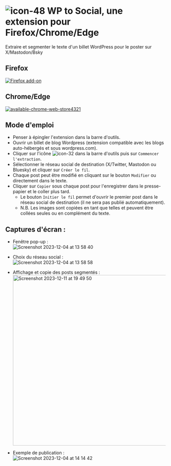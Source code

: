 # ![icon-48](https://github.com/fmoncomble/wp-to-social/assets/59739627/de76d460-0973-4e14-8e47-cf291d6c9752) WP to Social, une extension pour Firefox/Chrome/Edge
Extraire et segmenter le texte d'un billet WordPress pour le poster sur X/Mastodon/Bsky

## Firefox
[![Firefox add-on](https://github.com/fmoncomble/wp-to-social/assets/59739627/c1aa3fde-018d-4efd-920d-109349cbc98b)](https://github.com/fmoncomble/wp-to-social/releases/latest/download/wp-to-social.xpi)

## Chrome/Edge
[![available-chrome-web-store4321](https://github.com/fmoncomble/wp-to-social/assets/59739627/25bb74e9-87b7-4bc0-9947-ab658952810b)](https://chromewebstore.google.com/detail/wp-to-social/kmeldehafeiplcbbjamekfpeaggdchno)

## Mode d'emploi
- Penser à épingler l'extension dans la barre d'outils.
- Ouvrir un billet de blog Wordpress (extension compatible avec les blogs auto-hébergés et sous wordpress.com).
- Cliquer sur l'icône ![icon-32](https://github.com/fmoncomble/wp-to-social/assets/59739627/9bb45fec-76ed-4a9a-8799-b49bbc7f9a49) dans la barre d'outils puis sur `Commencer l'extraction`.
- Sélectionner le réseau social de destination (X/Twitter, Mastodon ou Bluesky) et cliquer sur `Créer le fil`.
- Chaque post peut être modifié en cliquant sur le bouton `Modifier` ou directement dans le texte.
- Cliquer sur `Copier` sous chaque post pour l'enregistrer dans le presse-papier et le coller plus tard.
  - Le bouton `Initier le fil` permet d'ouvrir le premier post dans le réseau social de destination (il ne sera pas publié automatiquement).
  - N.B. Les images sont copiées en tant que telles et peuvent être collées seules ou en complément du texte.

## Captures d'écran :
- Fenêtre pop-up :  
  ![Screenshot 2023-12-04 at 13 58 40](https://github.com/fmoncomble/wp-to-social/assets/59739627/8e12efcd-f969-4aa9-b397-b36a23ad6b01)
  
- Choix du réseau social :  
  ![Screenshot 2023-12-04 at 13 58 58](https://github.com/fmoncomble/wp-to-social/assets/59739627/f7ef8bd1-79de-47e8-802e-1a9225c469fd)
    
- Affichage et copie des posts segmentés :  
  <img width="534" alt="Screenshot 2023-12-11 at 19 49 50" src="https://github.com/fmoncomble/wp-to-social/assets/59739627/92c6c547-e44c-4d33-86e4-5f1dfc83072a">

- Exemple de publication :  
  ![Screenshot 2023-12-04 at 14 14 42](https://github.com/fmoncomble/wp-to-social/assets/59739627/0425db21-0df1-4e6e-a4c6-6895a55fde88)


